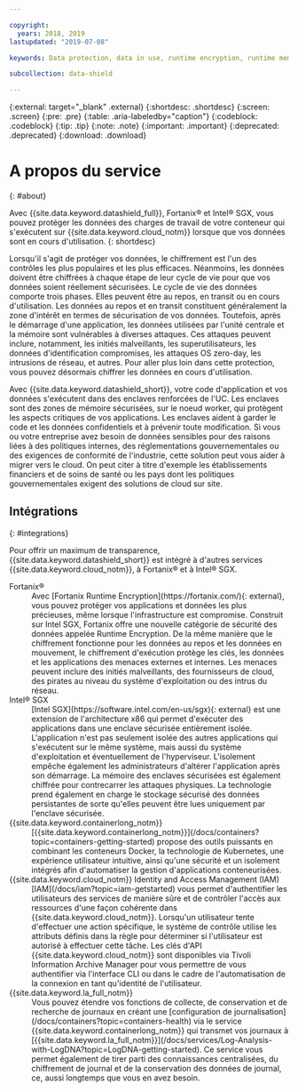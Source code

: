 ```yaml
---

copyright:
  years: 2018, 2019
lastupdated: "2019-07-08"

keywords: Data protection, data in use, runtime encryption, runtime memory encryption, encrypted memory, Intel SGX, software guard extensions, Fortanix runtime encryption

subcollection: data-shield

---
```


{:external: target="_blank" .external}
{:shortdesc: .shortdesc}
{:screen: .screen}
{:pre: .pre}
{:table: .aria-labeledby="caption"}
{:codeblock: .codeblock}
{:tip: .tip}
{:note: .note}
{:important: .important}
{:deprecated: .deprecated}
{:download: .download}

# A propos du service
{: #about}

Avec {{site.data.keyword.datashield_full}}, Fortanix® et Intel® SGX, vous pouvez protéger les données des charges de travail de votre conteneur qui s'exécutent sur {{site.data.keyword.cloud_notm}} lorsque que vos données sont en cours d'utilisation.
{: shortdesc}

Lorsqu'il s'agit de protéger vos données, le chiffrement est l'un des contrôles les plus populaires et les plus efficaces. Néanmoins, les données doivent être chiffrées à chaque étape de leur cycle de vie pour que vos données soient réellement sécurisées. Le cycle de vie des données comporte trois phases. Elles peuvent être au repos, en transit ou en cours d'utilisation. Les données au repos et en transit constituent généralement la zone d'intérêt en termes de sécurisation de vos données. Toutefois, après le démarrage d'une application, les données utilisées par l'unité centrale et la mémoire sont vulnérables à diverses attaques. Ces attaques peuvent inclure, notamment, les initiés malveillants, les superutilisateurs, les données d'identification compromises, les attaques OS zero-day, les intrusions de réseau, et autres. Pour aller plus loin dans cette protection, vous pouvez désormais chiffrer les données en cours d'utilisation. 

Avec {{site.data.keyword.datashield_short}}, votre code d'application et vos données s'exécutent dans des enclaves renforcées de l'UC. Les enclaves sont des zones de mémoire sécurisées, sur le noeud worker, qui protègent les aspects critiques de vos applications. Les enclaves aident à garder le code et les données confidentiels et à prévenir toute modification. Si vous ou votre entreprise avez besoin de données sensibles pour des raisons liées à des politiques internes, des réglementations gouvernementales ou des exigences de conformité de l'industrie, cette solution peut vous aider à migrer vers le cloud. On peut citer à titre d'exemple les établissements financiers et de soins de santé ou les pays dont les politiques gouvernementales exigent des solutions de cloud sur site.


## Intégrations
{: #integrations}

Pour offrir un maximum de transparence, {{site.data.keyword.datashield_short}} est intégré à d'autres services {{site.data.keyword.cloud_notm}}, à Fortanix® et à Intel® SGX. 

<dl>
  <dt>Fortanix®</dt>
    <dd>Avec [Fortanix Runtime Encryption](https://fortanix.com/){: external}, vous pouvez protéger vos applications et données les plus précieuses, même lorsque l'infrastructure est compromise. Construit sur Intel SGX, Fortanix offre une nouvelle catégorie de sécurité des données appelée Runtime Encryption. De la même manière que le chiffrement fonctionne pour les données au repos et les données en mouvement, le chiffrement d'exécution protège les clés, les données et les applications des menaces externes et internes. Les menaces peuvent inclure des initiés malveillants, des fournisseurs de cloud, des pirates au niveau du système d'exploitation ou des intrus du réseau.</dd>
  <dt>Intel® SGX</dt>
    <dd>[Intel SGX](https://software.intel.com/en-us/sgx){: external} est une extension de l'architecture x86 qui permet d'exécuter des applications dans une enclave sécurisée entièrement isolée. L'application n'est pas seulement isolée des autres applications qui s'exécutent sur le même système, mais aussi du système d'exploitation et éventuellement de l'hyperviseur. L'isolement empêche également les administrateurs d'altérer l'application après son démarrage. La mémoire des enclaves sécurisées est également chiffrée pour contrecarrer les attaques physiques. La technologie prend également en charge le stockage sécurisé des données persistantes de sorte qu'elles peuvent être lues uniquement par l'enclave sécurisée.</dd>
  <dt>{{site.data.keyword.containerlong_notm}}</dt>
    <dd>[{{site.data.keyword.containerlong_notm}}](/docs/containers?topic=containers-getting-started) propose des outils puissants en combinant les conteneurs Docker, la technologie de Kubernetes, une expérience utilisateur intuitive, ainsi qu'une sécurité et un isolement intégrés afin d'automatiser la gestion d'applications conteneurisées.</dd>
  <dt>{{site.data.keyword.cloud_notm}} Identity and Access Management (IAM)</dt>
    <dd>[IAM](/docs/iam?topic=iam-getstarted) vous permet d'authentifier les utilisateurs des services de manière sûre et de contrôler l'accès aux ressources d'une façon cohérente dans {{site.data.keyword.cloud_notm}}. Lorsqu'un utilisateur tente d'effectuer une action spécifique, le système de contrôle utilise les attributs définis dans la règle pour déterminer si l'utilisateur est autorisé à effectuer cette tâche. Les clés d'API {{site.data.keyword.cloud_notm}} sont disponibles via Tivoli Information Archive Manager pour vous permettre de vous authentifier via l'interface CLI ou dans le cadre de l'automatisation de la connexion en tant qu'identité de l'utilisateur.</dd>
  <dt>{{site.data.keyword.la_full_notm}}</dt>
    <dd>Vous pouvez étendre vos fonctions de collecte, de conservation et de recherche de journaux en créant une [configuration de journalisation](/docs/containers?topic=containers-health) via le service {{site.data.keyword.containerlong_notm}} qui transmet vos journaux à [{{site.data.keyword.la_full_notm}}](/docs/services/Log-Analysis-with-LogDNA?topic=LogDNA-getting-started).
    Ce service vous permet également de tirer parti des connaissances centralisées, du chiffrement de journal et de la conservation des données de journal, ce, aussi longtemps que vous en avez besoin.</dd>
</dl>
